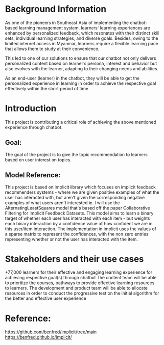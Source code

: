 # Background Information
As one of the pioneers in Southeast Asia of implementing the chatbot-based learning management system, learners' learning experiences are enhanced by personalized feedback, which resonates with their distinct skill sets, individual learning strategies, and diverse goals. Besides, owing to the limited internet access in Myanmar, learners require a flexible learning pace that allows them to study at their convenience.

This led to one of our solutions to ensure that our chatbot not only delivers personalized content based on learner’s persona, interest and behavior but also evolves with the learner, adapting to their changing needs and abilities.

As an end-user (learner) in the chatbot, they will be able to get the personalized experience in learning in order to achieve the respective goal effectively within the short period of time.

# Introduction
This project is contributing a critical role of achieving the above mentioned experience through chatbot.

## Goal:
The goal of the project is to give the topic recommendation to learners based on user interest on topics.

## Model Reference:
This project is based on implicit library which focuses on implicit feedback recommenders systems - where we are given positive examples of what the user has interacted with, but aren't given the corresponding negative examples of what users aren't interested in. I will use the AlternatingLeastSquares model that's based off the paper Collaborative Filtering for Implicit Feedback Datasets. This model aims to learn a binary target of whether each user has interacted with each item - but weights each binary interaction by a confidence value of how confident we are in this user/item interaction. The implementation in implicit uses the values of a sparse matrix to represent the confidences, with the non zero entries representing whether or not the user has interacted with the item.

# Stakeholders and their use cases
+77,000 learners for their effective and engaging learning experience for achieving respective goal(s) through chatbot
The content team will be able to prioritize the courses, pathways to provide effective learning resources to learners.
The development and product team will be able to allocate resources in order to conduct the progressive test on the initial algorithm for the better and effective user experience

# Reference:
https://github.com/benfred/implicit/tree/main
https://benfred.github.io/implicit/
